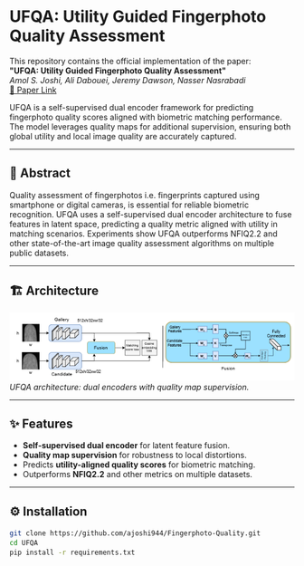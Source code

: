 # UFQA: Utility Guided Fingerphoto Quality Assessment

This repository contains the official implementation of the paper:  
**"UFQA: Utility Guided Fingerphoto Quality Assessment"**  
*Amol S. Joshi, Ali Dabouei, Jeremy Dawson, Nasser Nasrabadi*  
[📄 Paper Link](https://arxiv.org/abs/2407.11141)

UFQA is a self-supervised dual encoder framework for predicting fingerphoto quality scores aligned with biometric matching performance. The model leverages quality maps for additional supervision, ensuring both global utility and local image quality are accurately captured.

---

## 📌 Abstract
Quality assessment of fingerphotos i.e. fingerprints captured using smartphone or digital cameras, is essential for reliable biometric recognition. UFQA uses a self-supervised dual encoder architecture to fuse features in latent space, predicting a quality metric aligned with utility in matching scenarios. Experiments show UFQA outperforms NFIQ2.2 and other state-of-the-art image quality assessment algorithms on multiple public datasets.

---

## 🏗 Architecture
![UFQA Architecture](images/ufqa_architecture.png)  
*UFQA architecture: dual encoders with quality map supervision.*

---

## ✨ Features
- **Self-supervised dual encoder** for latent feature fusion.
- **Quality map supervision** for robustness to local distortions.
- Predicts **utility-aligned quality scores** for biometric matching.
- Outperforms **NFIQ2.2** and other metrics on multiple datasets.

---

## ⚙️ Installation
```bash
git clone https://github.com/ajoshi944/Fingerphoto-Quality.git
cd UFQA
pip install -r requirements.txt
```
